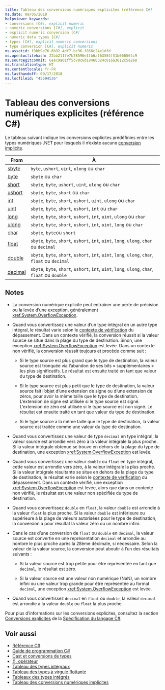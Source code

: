```yaml
---
title: Tableau des conversions numériques explicites (référence C#)
ms.date: 09/06/2018
helpviewer_keywords:
- conversions [C#], explicit numeric
- numeric conversions [C#], explicit
- explicit numeric conversion [C#]
- numeric data types [C#]
- types [C#], explicit numeric conversions
- type conversion [C#], explicit numeric
ms.assetid: f3bb9e76-6b92-4df7-bc36-f866c24e1dfd
ms.openlocfilehash: 22bb2117e7b78596e1fb6af63584f51b066564c9
ms.sourcegitcommit: 6eac9a01ff5d70c6d18460324c016a3612c5e268
ms.translationtype: HT
ms.contentlocale: fr-FR
ms.lasthandoff: 09/17/2018
ms.locfileid: "45594536"
---
```

# <a name="explicit-numeric-conversions-table-c-reference"></a>Tableau des conversions numériques explicites (référence C#)

Le tableau suivant indique les conversions explicites prédéfinies entre les types numériques .NET pour lesquels il n’existe aucune [conversion implicite](implicit-numeric-conversions-table.md).

|From|À|  
|----------|--------|  
|[sbyte](sbyte.md)|`byte`, `ushort`, `uint`, `ulong` ou `char`|  
|[byte](byte.md)|`sbyte` ou `char`|  
|[short](short.md)|`sbyte`, `byte`, `ushort`, `uint`, `ulong` ou `char`|  
|[ushort](ushort.md)|`sbyte`, `byte`, `short` ou `char`|  
|[int](int.md)|`sbyte`, `byte`, `short`, `ushort`, `uint`, `ulong` ou `char`|  
|[uint](uint.md)|`sbyte`, `byte`, `short`, `ushort`, `int` ou `char`|  
|[long](long.md)|`sbyte`, `byte`, `short`, `ushort`, `int`, `uint`, `ulong` ou `char`|  
|[ulong](ulong.md)|`sbyte`, `byte`, `short`, `ushort`, `int`, `uint`, `long` ou `char`|  
|[char](char.md)|`sbyte`, `byte`ou `short`|  
|[float](float.md)|`sbyte`, `byte`, `short`, `ushort`, `int`, `uint`, `long`, `ulong`, `char` ou `decimal`|  
|[double](double.md)|`sbyte`, `byte`, `short`, `ushort`, `int`, `uint`, `long`, `ulong`, `char`, `float` ou `decimal`|  
|[decimal](decimal.md)|`sbyte`, `byte`, `short`, `ushort`, `int`, `uint`, `long`, `ulong`, `char`, `float` ou `double`|  
  
## <a name="remarks"></a>Notes  
  
- La conversion numérique explicite peut entraîner une perte de précision ou la levée d’une exception, généralement <xref:System.OverflowException>.  

- Quand vous convertissez une valeur d’un type intégral en un autre type intégral, le résultat varie selon le [contexte de vérification](checked-and-unchecked.md) du dépassement. Dans un contexte vérifié, la conversion réussit si la valeur source se situe dans la plage du type de destination. Sinon, une exception <xref:System.OverflowException> est levée. Dans un contexte non vérifié, la conversion réussit toujours et procède comme suit :

  - Si le type source est plus grand que le type de destination, la valeur source est tronquée via l’abandon de ses bits « supplémentaires » les plus significatifs. Le résultat est ensuite traité en tant que valeur du type de destination.

  - Si le type source est plus petit que le type de destination, la valeur source fait l’objet d’une extension de signe ou d’une extension de zéros, pour avoir la même taille que le type de destination. L’extension de signe est utilisée si le type source est signé. L’extension de zéro est utilisée si le type source est non signé. Le résultat est ensuite traité en tant que valeur du type de destination.

  - Si le type source a la même taille que le type de destination, la valeur source est traitée comme une valeur du type de destination.
  
- Quand vous convertissez une valeur de type `decimal` en type intégral, la valeur source est arrondie vers zéro à la valeur intégrale la plus proche. Si la valeur intégrale obtenue se trouve en dehors de la plage du type de destination, une exception <xref:System.OverflowException> est levée.  
  
- Quand vous convertissez une valeur `double` ou `float` en type intégral, cette valeur est arrondie vers zéro, à la valeur intégrale la plus proche. Si la valeur intégrale résultante se situe en dehors de la plage du type de destination, le résultat varie selon le [contexte de vérification](checked-and-unchecked.md) du dépassement. Dans un contexte vérifié, une exception <xref:System.OverflowException> est levée, alors que dans un contexte non vérifié, le résultat est une valeur non spécifiée du type de destination.  
  
- Quand vous convertissez `double` en `float`, la valeur `double` est arrondie à la valeur `float` la plus proche. Si la valeur `double` est inférieure ou supérieure à la plage de valeurs autorisées pour le type de destination, la conversion a pour résultat la valeur zéro ou un nombre infini.  
  
- Dans le cas d’une conversion de `float` ou `double` en `decimal`, la valeur source est convertie en une représentation `decimal` et arrondie au nombre le plus proche après la 28ème décimale, si nécessaire. Selon la valeur de la valeur source, la conversion peut aboutir à l’un des résultats suivants :  

  - Si la valeur source est trop petite pour être représentée en tant que `decimal`, le résultat est zéro.  

  - Si la valeur source est une valeur non numérique (NaN), un nombre infini ou une valeur trop grande pour être représentée au format `decimal`, une exception <xref:System.OverflowException> est levée.  
  
- Quand vous convertissez `decimal` en `float` ou `double`, la valeur `decimal` est arrondie à la valeur `double` ou `float` la plus proche.  
  
 Pour plus d’informations sur les conversions explicites, consultez la section [Conversions explicites](/dotnet/csharp/language-reference/language-specification/conversions#explicit-conversions) de la [Spécification du langage C#](../language-specification/index.md).
  
## <a name="see-also"></a>Voir aussi

- [Référence C#](../index.md)
- [Guide de programmation C#](../../programming-guide/index.md)
- [Cast et conversions de types](../../programming-guide/types/casting-and-type-conversions.md)
- [(), opérateur](../operators/invocation-operator.md)
- [Tableau des types intégraux](integral-types-table.md)
- [Tableau des types à virgule flottante](floating-point-types-table.md)
- [Tableaux des types intégrés](built-in-types-table.md)
- [Tableau des conversions numériques implicites](implicit-numeric-conversions-table.md)
